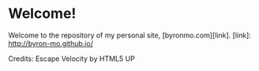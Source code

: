 # Welcome!
Welcome to the repository of my personal site, [byronmo.com][link].
[link]: http://byron-mo.github.io/

Credits: Escape Velocity by HTML5 UP
